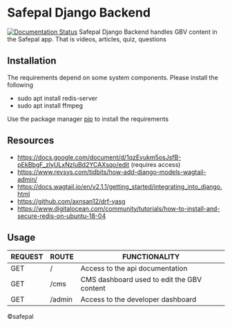 # Safepal Django Backend
[![Documentation Status](https://readthedocs.org/projects/docs/badge/?version=latest)](https://safepaldjangobackend.readthedocs.io/en/latest/)
Safepal Django Backend handles GBV content in the Safepal app. That is videos, articles, quiz, questions


## Installation
The requirements depend on some system components. Please install the following
- sudo apt install redis-server
- sudo apt install ffmpeg

Use the package manager [pip](https://pip.pypa.io/en/stable/) to install the requirements


## Resources
- https://docs.google.com/document/d/1qzEvukm5osJsfB-pEkBbgF_zlyULxNzluBd2YCAXsqo/edit (requires access)
- https://www.revsys.com/tidbits/how-add-django-models-wagtail-admin/
- https://docs.wagtail.io/en/v2.1.1/getting_started/integrating_into_django.html
- https://github.com/axnsan12/drf-yasg
- https://www.digitalocean.com/community/tutorials/how-to-install-and-secure-redis-on-ubuntu-18-04


## Usage
| REQUEST | ROUTE | FUNCTIONALITY |
| ------- | ----- | ------------- |
| GET | / | Access to the api documentation|
| GET | /cms | CMS dashboard used to edit the GBV content |
| GET | /admin | Access to the developer dashboard |

&copy;safepal